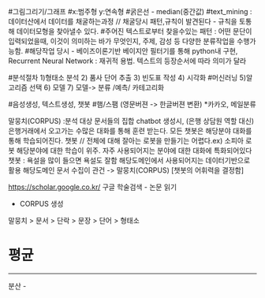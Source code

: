 #그림그리기/그래프 #x:범주형 y:연속형 #굵은선 - median(중간값)
#text_mining : 데이터산에서 데이터를 채굴하는과정 // 채굴당시 패턴,규칙이 발견된다 - 규칙을 토통해 데이터모형을 찾아낼수 있다.
#주어진 텍스트로부터 찾을수있는 패턴 : 어떤 문단이 입력되었을때, 이것이 의미하는 바가 무엇인지, 주제, 감성 등 다양한 분류작업을 수행가능함.
#해당작업 당시 - 베이즈이론기반 베이지안 필터기를 통해 python내 구현, Recurrent Neural Network : 재귀적 용법. 텍스트의 등장순서에 따라 의미가 달라

#분석절차
1)형태소 분석
2) 품사 단어 추출
3) 빈도표 작성
4) 시각화
#머신러닝
5)알고리즘 선택
6) 모델
7) 모델-> 분류 /예측/ 카테고리화

#음성생성, 텍스트생성, 챗봇
#햄/스팸 (영문버젼 -> 한글버젼 변환) *카카오, 메일분류

말뭉치(CORPUS) :분석 대상 문서들의 집합
chatbot 생성시, (은행 상담원 역할 대신)
은행거래에서 오고가는 수많은 대화를 통해 훈련 받는다. 
모든 챗봇은 해당분야 대화를 통해 학습되어진다. 
챗봇 // 전체에 대해 잘아는 로봇을 만들기는 어렵다.ex)  소피아 로봇
해당분야에 대한 학습이 위주. 자주 사용되어지는 분야에 대한 대화에 특화되어있다
챗봇 : 욕설을 많이 들으면 욕설도 잘함
해당도메인에서 사용되어지는 데이터기반으로 활용
해당도메인 문서 수집이 관건 -> 말뭉치(CORPUS) [챗봇의 어휘력을 결정함]

<https://scholar.google.co.kr/> 구글 학술검색 - 논문 읽기

* CORPUS 생성

말뭉치 > 문서 > 단락 > 문장 > 단어 > 형태소 

# 평균

---------------

분산 - 